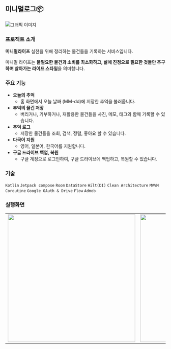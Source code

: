 ## 미니멀로그📦

![그래픽 이미지](https://github.com/user-attachments/assets/a392acbf-8b40-41e3-aea5-8a22e16dbaef)

### 프로젝트 소개
**미니멀라이프** 실천을 위해 정리하는 물건들을 기록하는 서비스입니다.

미니멀 라이프는 **불필요한 물건과 소비를 최소화하고, 삶에 진정으로 필요한 것들만 추구하며 살아가는 라이프 스타일**을 의미합니다.


### 주요 기능
- **오늘의 추억**
    - 홈 화면에서 오늘 날짜 (MM-dd)에 저장한 추억을 불러옵니다.
- **추억의 물건 저장**
    - 버리거나, 기부하거나, 재활용한 물건들을 사진, 메모, 태그와 함께 기록할 수 있습니다.
- **추억 로그**
    - 저장한 물건들을 조회, 검색, 정렬, 좋아요 할 수 있습니다.
- **다국어 지원**
    - 영어, 일본어, 한국어를 지원합니다.
- **구글 드라이브 백업, 복원**
    - 구글 계정으로 로그인하여, 구글 드라이브에 백업하고, 복원할 수 있습니다.


### 기술
`Kotlin` `Jetpack compose` `Room` `DataStore` `Hilt(DI)` `Clean Architecture` `MVVM` `Coroutine` `Google OAuth & Drive` `Flow` `Admob`


### 실행화면
<table>
  <tr>
    <td><img src="https://github.com/user-attachments/assets/aca21230-0b85-4363-8e05-6c8a01858571" width="400"/></td>
    <td><img src="https://github.com/user-attachments/assets/c1fe21c2-530b-49e7-89ef-d6f4f5133d2c" width="400"/></td>
    <td><img src="https://github.com/user-attachments/assets/6d2c8c7b-7ee9-4665-ace9-0f353e0d92be" width="400"/></td>
  </tr>
</table>
